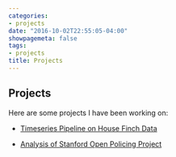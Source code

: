 ```yaml
---
categories:
- projects
date: "2016-10-02T22:55:05-04:00"
showpagemeta: false
tags:
- projects
title: Projects
---
```


## Projects

Here are some projects I have been working on:

- [Timeseries Pipeline on House Finch Data](/project1/)

- [Analysis	of Stanford Open Policing Project](/project2/)